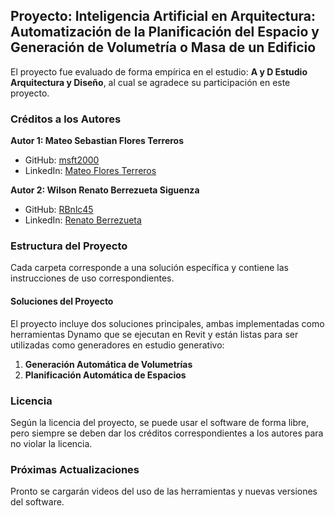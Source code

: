 ## Proyecto: Inteligencia Artificial en Arquitectura: Automatización de la Planificación del Espacio y Generación de Volumetría o Masa de un Edificio

El proyecto fue evaluado de forma empírica en el estudio: **A y D Estudio Arquitectura y Diseño**, al cual se agradece su participación en este proyecto.

### Créditos a los Autores

**Autor 1: Mateo Sebastian Flores Terreros**
- GitHub: [msft2000](https://github.com/msft2000)
- LinkedIn: [Mateo Flores Terreros](https://www.linkedin.com/in/mateo-flores-terreros-b6761b21b/)

**Autor 2: Wilson Renato Berrezueta Siguenza**
- GitHub: [RBnlc45](https://github.com/RBnlc45)
- LinkedIn: [Renato Berrezueta](https://www.linkedin.com/in/renato-berrezueta-b273b9292/)

### Estructura del Proyecto

Cada carpeta corresponde a una solución específica y contiene las instrucciones de uso correspondientes.

#### Soluciones del Proyecto

El proyecto incluye dos soluciones principales, ambas implementadas como herramientas Dynamo que se ejecutan en Revit y están listas para ser utilizadas como generadores en estudio generativo:

1. **Generación Automática de Volumetrías**
2. **Planificación Automática de Espacios**

### Licencia

Según la licencia del proyecto, se puede usar el software de forma libre, pero siempre se deben dar los créditos correspondientes a los autores para no violar la licencia.

### Próximas Actualizaciones

Pronto se cargarán videos del uso de las herramientas y nuevas versiones del software.
